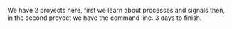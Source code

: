 We have 2 proyects here, first we learn about processes and signals then, in the second proyect we have the command line.
3 days to finish.

